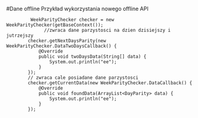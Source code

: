 
#Dane offline
Przykład wykorzystania nowego offline API 


             WeekParityChecker checker = new WeekParityChecker(getBaseContext());
                  //zwraca dane parzystosci na dzien dzisiejszy i jutrzejszy
            checker.getNextDaysParity(new WeekParityChecker.DataTwoDaysCallback() {
                @Override
                public void twoDaysData(String[] data) {
                    System.out.println("ee");
                }
            });
            // zwraca cale posiadane dane parzystosci
            checker.getCurrentData(new WeekParityChecker.DataCallback() {
                @Override
                public void foundData(ArrayList<DayParity> data) {
                    System.out.println("ee");
                }
            });
            
            
